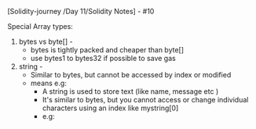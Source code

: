 
[Solidity-journey /Day 11/Solidity Notes] - #10


Special Array types: 

1. bytes vs byte[] -
    - bytes is tightly packed and cheaper than byte[]
    - use bytes1 to bytes32 if possible to save gas 
2. string - 
    - Similar to bytes, but cannot be accessed by index or modified 
    - means e.g:
        - A string is used to store text (like name, message etc )
        - It's similar to bytes, but you cannot access or change individual characters using an index like mystring[0]
        - e.g: 
        
    
    